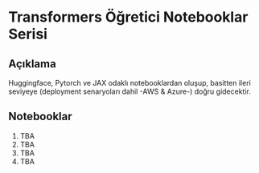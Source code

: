 # Transformers Öğretici Notebooklar Serisi

## Açıklama
Huggingface, Pytorch ve JAX odaklı notebooklardan oluşup, basitten ileri seviyeye (deployment senaryoları dahil -AWS & Azure-) doğru gidecektir.

## Notebooklar
1) TBA
2) TBA
3) TBA
4) TBA
